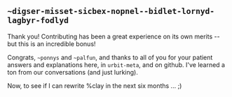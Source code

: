 ## `~digser-misset-sicbex-nopnel--bidlet-lornyd-lagbyr-fodlyd`
Thank you! Contributing has been a great experience on its own merits -- but this
is an incredible bonus!

Congrats, `~ponnys` and `~palfun`, and thanks to all of you for your patient
answers and explanations here, in `urbit-meta`, and on github. I've learned a
ton from our conversations (and just lurking).

Now, to see if I can rewrite %clay in the next six months ... ;)
